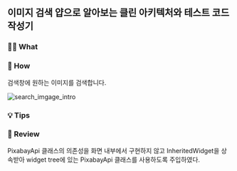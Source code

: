 ## 이미지 검색 얍으로 알아보는 클린 아키텍처와 테스트 코드 작성기

### 🤷🏻 What

### 🚀 How
검색창에 원하는 이미지를 검색합니다.

![search_imgage_intro](https://user-images.githubusercontent.com/85836879/176201825-688daacb-b543-4ef0-be7a-ef5189a4583d.gif)

### 💡 Tips

### 📖 Review
PixabayApi 클래스의 의존성을 화면 내부에서 구현하지 않고 InheritedWidget을 상속받아 widget tree에 있는 PixabayApi 클래스를 사용하도록 주입하였다. 
